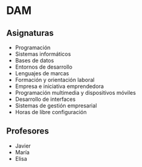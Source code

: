 # DAM

## Asignaturas

- Programación
- Sistemas informáticos
- Bases de datos
- Entornos de desarrollo
- Lenguajes de marcas
- Formación y orientación laboral
- Empresa e iniciativa emprendedora
- Programación multimedia y dispositivos móviles
- Desarrollo de interfaces
- Sistemas de gestión empresarial
- Horas de libre configuración

## Profesores

- Javier
- María
- Elisa
